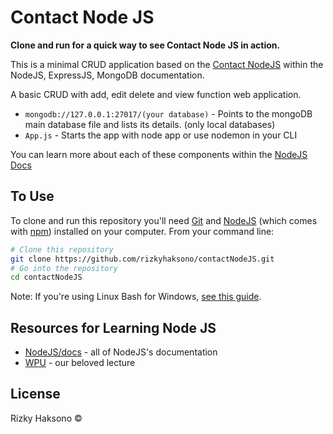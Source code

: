 # Contact Node JS

**Clone and run for a quick way to see Contact Node JS in action.**

This is a minimal CRUD application based on the [Contact NodeJS](https://www.youtube.com/watch?v=sSLJx5t4OJ4&list=PLFIM0718LjIW-XBdVOerYgKegBtD6rSfD) within the NodeJS, ExpressJS, MongoDB documentation.

A basic CRUD with add, edit delete and view function web application.

- `mongodb://127.0.0.1:27017/(your database)` - Points to the mongoDB main database file and lists its details. (only local databases)
- `App.js` - Starts the app with node app or use nodemon in your CLI

You can learn more about each of these components within the [NodeJS Docs](https://nodejs.org/en/docs/)

## To Use

To clone and run this repository you'll need [Git](https://git-scm.com) and [NodeJS](https://nodejs.org/en/download/) (which comes with [npm](https://www.npmjs.com/)) installed on your computer. From your command line:

```bash
# Clone this repository
git clone https://github.com/rizkyhaksono/contactNodeJS.git
# Go into the repository
cd contactNodeJS
```

Note: If you're using Linux Bash for Windows, [see this guide](https://www.howtogeek.com/261575/how-to-run-graphical-linux-desktop-applications-from-windows-10s-bash-shell/).

## Resources for Learning Node JS

- [NodeJS/docs](https://nodejs.org/en/docs/) - all of NodeJS's documentation
- [WPU](https://www.youtube.com/channel/UCkXmLjEr95LVtGuIm3l2dPg) - our beloved lecture

## License

Rizky Haksono ©
